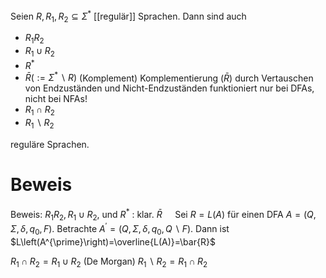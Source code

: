 Seien $R, R_1, R_2 \subseteq \Sigma^*$ [[regulär]] Sprachen. Dann sind auch
- $R_1 R_2$
- $R_1 \cup R_2$
- $R^*$
- $\bar{R}\left(:=\Sigma^* \backslash R\right)$ (Komplement)
	Komplementierung $(\bar{R})$ durch Vertauschen von Endzuständen und Nicht-Endzuständen funktioniert nur bei DFAs, nicht bei NFAs!
- $R_1 \cap R_2$
- $R_1 \backslash R_2$

reguläre Sprachen.

# Beweis
Beweis:
$R_1 R_2, R_1 \cup R_2$, und $R^*$ : klar.
$\bar{R} \quad$ Sei $R=L(A)$ für einen DFA $A=\left(Q, \Sigma, \delta, q_0, F\right)$.
Betrachte $A^{\prime}=\left(Q, \Sigma, \delta, q_0, Q \backslash F\right)$.
Dann ist $L\left(A^{\prime}\right)=\overline{L(A)}=\bar{R}$

$R_1 \cap R_2  ={R_1} \cup {R_2}$ (De Morgan)
$R_1 \backslash R_2  =R_1 \cap R_2$
